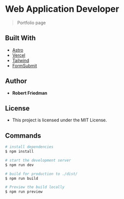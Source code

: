 # Web Application Developer

> Portfolio page

## Built With
* [Astro](https://astro.build/)
* [Vercel](https://vercel.com/)
* [Tailwind](https://tailwindcss.com/)
* [FormSubmit](https://formsubmit.co/)

## Author
* **Robert Friedman**

## License
* This project is licensed under the MIT License.

## Commands
```bash
# install dependencies
$ npm install

# start the development server
$ npm run dev

# build for production to ./dist/
$ npm run build

# Preview the build locally
$ npm run preview
```
